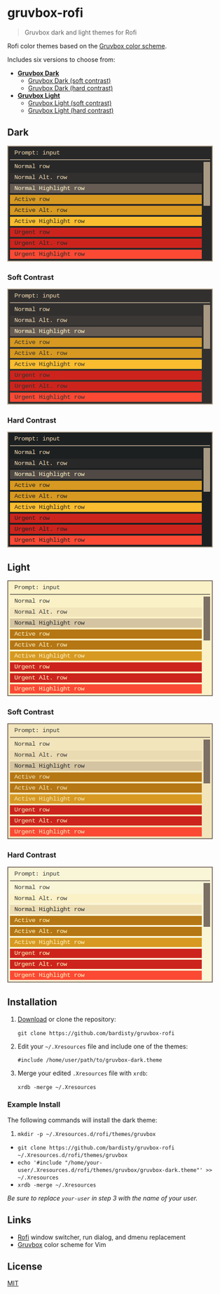 # gruvbox-rofi

> Gruvbox dark and light themes for Rofi

Rofi color themes based on the
[Gruvbox color scheme](https://github.com/morhetz/gruvbox).

Includes six versions to choose from:

- __[Gruvbox Dark](gruvbox-dark.theme)__
  - [Gruvbox Dark (soft contrast)](gruvbox-dark-soft.theme)
  - [Gruvbox Dark (hard contrast)](gruvbox-dark-hard.theme)
- __[Gruvbox Light](gruvbox-light.theme)__
  - [Gruvbox Light (soft contrast)](gruvbox-light-soft.theme)
  - [Gruvbox Light (hard contrast)](gruvbox-light-hard.theme)

## Dark

![gruvbox dark theme screenshot](docs/gruvbox-dark.png "gruvbox dark theme")

### Soft Contrast

![gruvbox dark theme (soft contrast) screenshot](docs/gruvbox-dark-soft.png "gruvbox dark theme (soft contrast)")

### Hard Contrast

![gruvbox dark theme (hard contrast) screenshot](docs/gruvbox-dark-hard.png "gruvbox dark theme (hard contrast)")

## Light

![gruvbox light theme screenshot](docs/gruvbox-light.png "gruvbox light theme")

### Soft Contrast

![gruvbox light theme (soft contrast) screenshot](docs/gruvbox-light-soft.png "gruvbox light theme (soft contrast)")

### Hard Contrast

![gruvbox light theme (hard contrast) screenshot](docs/gruvbox-light-hard.png "gruvbox light theme (hard contrast)")

## Installation

1. [Download](https://github.com/bardisty/gruvbox-rofi/archive/master.zip)
   or clone the repository:

   `git clone https://github.com/bardisty/gruvbox-rofi`

2. Edit your `~/.Xresources` file and include one of the themes:

   ```xdefaults
   #include /home/user/path/to/gruvbox-dark.theme
   ```

3. Merge your edited `.Xresources` file with `xrdb`:

   `xrdb -merge ~/.Xresources`

### Example Install

The following commands will install the dark theme:

1. `mkdir -p ~/.Xresources.d/rofi/themes/gruvbox`
- `git clone https://github.com/bardisty/gruvbox-rofi ~/.Xresources.d/rofi/themes/gruvbox`
- `echo '#include "/home/your-user/.Xresources.d/rofi/themes/gruvbox/gruvbox-dark.theme"' >> ~/.Xresources`
- `xrdb -merge ~/.Xresources`

*Be sure to replace `your-user` in step 3 with the name of your user.*

## Links

- [Rofi](https://github.com/DaveDavenport/rofi) window switcher, run dialog,
  and dmenu replacement
- [Gruvbox](https://github.com/morhetz/gruvbox) color scheme for Vim

## License

[MIT](LICENSE)
